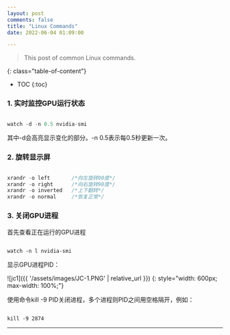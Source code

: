 ```yaml
---
layout: post
comments: false
title: "Linux Commands"
date: 2022-06-04 01:09:00

---
```


> This post of common Linux commands.

<!--more-->

{: class="table-of-content"}
* TOC
{:toc}

### 1. 实时监控GPU运行状态

```c

watch -d -n 0.5 nvidia-smi

```

其中-d会高亮显示变化的部分。-n 0.5表示每0.5秒更新一次。


### 2. 旋转显示屏

```c

xrandr -o left       /*向左旋转90度*/
xrandr -o right      /*向右旋转90度*/
xrandr -o inverted   /*上下翻转*/
xrandr -o normal     /*恢复正常*/

```

### 3. 关闭GPU进程

首先查看正在运行的GPU进程

```shell

watch -n l nvidia-smi

```

显示GPU进程PID：

![jc1]({{ '/assets/images/JC-1.PNG' | relative_url }})
{: style="width: 600px; max-width: 100%;"}

使用命令kill -9 PID关闭进程，多个进程则PID之间用空格隔开，例如：

```shell

kill -9 2874

```









---
